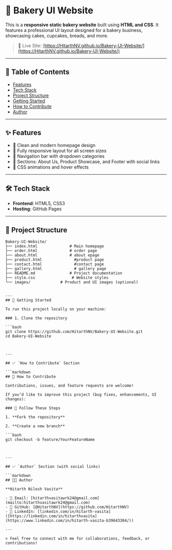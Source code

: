 # 🍰 Bakery UI Website

This is a **responsive static bakery website** built using **HTML and CSS**. It features a professional UI layout designed for a bakery business, showcasing cakes, cupcakes, breads, and more.

> 🚀 Live Site: [https://HitarthNV.github.io/Bakery-UI-Website/](https://HitarthNV.github.io/Bakery-UI-Website/)

---

## 📌 Table of Contents

- [Features](#-features)
- [Tech Stack](#-tech-stack)
- [Project Structure](#-project-structure)
- [Getting Started](#-getting-started)
- [How to Contribute](#-how-to-contribute)
- [Author](#-author)


---

## ✨ Features

- 🎨 Clean and modern homepage design
- 📱 Fully responsive layout for all screen sizes
- 🧭 Navigation bar with dropdown categories
- 🎂 Sections: About Us, Product Showcase, and Footer with social links
- 🧁 CSS animations and hover effects

---

## 🛠 Tech Stack

- **Frontend**: HTML5, CSS3
- **Hosting**: GitHub Pages

---


## 📁 Project Structure

```text
Bakery-UI-Website/
├── index.html              # Main homepage
├── order.html              # order page
├── about.html              # about epage
├── product.html              #product page
├── contact.html              #contact page
├── gallery.html              # gallery page
├── README.md               # Project documentation
├── style.css                # Website styles         
└── images/             # Product and UI images (optional)


---
## 🚀 Getting Started

To run this project locally on your machine:

### 1. Clone the repository

```bash
git clone https://github.com/HitarthNV/Bakery-UI-Website.git
cd Bakery-UI-Website



---

## ✅ `How to Contribute` Section

```markdown
## 🤝 How to Contribute

Contributions, issues, and feature requests are welcome!

If you’d like to improve this project (bug fixes, enhancements, UI changes):

### 📌 Follow These Steps

1. **Fork the repository**

2. **Create a new branch**

```bash
git checkout -b feature/YourFeatureName



---

## ✅ `Author` Section (with social links)

```markdown
## 👨‍💻 Author

**Hitarth Nilesh Vasita**

- 📧 Email: [hitarthvasitawrk24@gmail.com](mailto:hitarthvasitawrk24@gmail.com)
- 🔗 GitHub: [@HitarthNV](https://github.com/HitarthNV)
- 💼 LinkedIn: [linkedin.com/in/hitarth-vasita]([https://linkedin.com/in/hitarthvasita](https://www.linkedin.com/in/hitarth-vasita-b39643304/))

---

> Feel free to connect with me for collaborations, feedback, or contributions!





